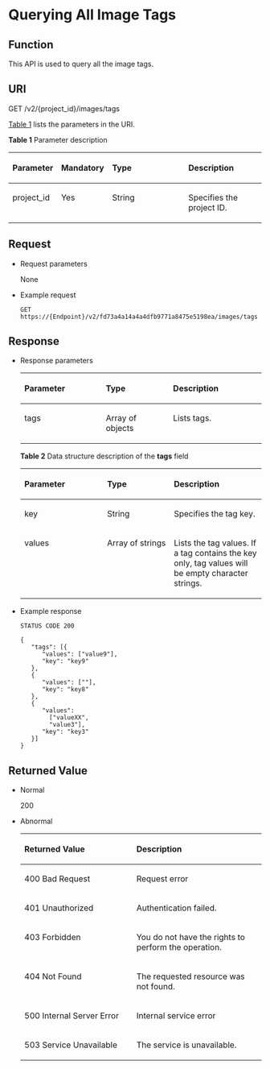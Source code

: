 # Querying All Image Tags<a name="EN-US_TOPIC_0102682866"></a>

## Function<a name="section9844937183829"></a>

This API is used to query all the image tags.

## URI<a name="section35296793183829"></a>

GET /v2/\{project\_id\}/images/tags

[Table 1](#table49437288183829)  lists the parameters in the URI.

**Table  1**  Parameter description

<a name="table49437288183829"></a>
<table><thead align="left"><tr id="row8590979183829"><th class="cellrowborder" valign="top" width="18.55814418558144%" id="mcps1.2.5.1.1"><p id="p24780738183829"><a name="p24780738183829"></a><a name="p24780738183829"></a>Parameter</p>
</th>
<th class="cellrowborder" valign="top" width="19.58804119588041%" id="mcps1.2.5.1.2"><p id="p61082794183829"><a name="p61082794183829"></a><a name="p61082794183829"></a>Mandatory</p>
</th>
<th class="cellrowborder" valign="top" width="30.926907309269076%" id="mcps1.2.5.1.3"><p id="p48759266183829"><a name="p48759266183829"></a><a name="p48759266183829"></a>Type</p>
</th>
<th class="cellrowborder" valign="top" width="30.926907309269076%" id="mcps1.2.5.1.4"><p id="p57186450183829"><a name="p57186450183829"></a><a name="p57186450183829"></a>Description</p>
</th>
</tr>
</thead>
<tbody><tr id="row1590883183829"><td class="cellrowborder" valign="top" width="18.55814418558144%" headers="mcps1.2.5.1.1 "><p id="p61752700183829"><a name="p61752700183829"></a><a name="p61752700183829"></a>project_id</p>
</td>
<td class="cellrowborder" valign="top" width="19.58804119588041%" headers="mcps1.2.5.1.2 "><p id="p35912838183829"><a name="p35912838183829"></a><a name="p35912838183829"></a>Yes</p>
</td>
<td class="cellrowborder" valign="top" width="30.926907309269076%" headers="mcps1.2.5.1.3 "><p id="p23258793183829"><a name="p23258793183829"></a><a name="p23258793183829"></a>String</p>
</td>
<td class="cellrowborder" valign="top" width="30.926907309269076%" headers="mcps1.2.5.1.4 "><p id="p4914060183829"><a name="p4914060183829"></a><a name="p4914060183829"></a>Specifies the project ID.</p>
</td>
</tr>
</tbody>
</table>

## Request<a name="section44226541183829"></a>

-   Request parameters

    None

-   Example request

    ```
    GET https://{Endpoint}/v2/fd73a4a14a4a4dfb9771a8475e5198ea/images/tags
    ```


## Response<a name="section58718287183829"></a>

-   Response parameters

    <a name="table45802274183829"></a>
    <table><thead align="left"><tr id="row14285173183829"><th class="cellrowborder" valign="top" width="33.78337833783378%" id="mcps1.1.4.1.1"><p id="p16248356183829"><a name="p16248356183829"></a><a name="p16248356183829"></a>Parameter</p>
    </th>
    <th class="cellrowborder" valign="top" width="27.872787278727873%" id="mcps1.1.4.1.2"><p id="p36592925183829"><a name="p36592925183829"></a><a name="p36592925183829"></a>Type</p>
    </th>
    <th class="cellrowborder" valign="top" width="38.34383438343835%" id="mcps1.1.4.1.3"><p id="p11236918183829"><a name="p11236918183829"></a><a name="p11236918183829"></a>Description</p>
    </th>
    </tr>
    </thead>
    <tbody><tr id="row37775127183829"><td class="cellrowborder" valign="top" width="33.78337833783378%" headers="mcps1.1.4.1.1 "><p id="p39886441183829"><a name="p39886441183829"></a><a name="p39886441183829"></a>tags</p>
    </td>
    <td class="cellrowborder" valign="top" width="27.872787278727873%" headers="mcps1.1.4.1.2 "><p id="p37480830183829"><a name="p37480830183829"></a><a name="p37480830183829"></a>Array of objects</p>
    </td>
    <td class="cellrowborder" valign="top" width="38.34383438343835%" headers="mcps1.1.4.1.3 "><p id="p16048402183829"><a name="p16048402183829"></a><a name="p16048402183829"></a>Lists tags.</p>
    </td>
    </tr>
    </tbody>
    </table>

    **Table  2**  Data structure description of the  **tags**  field

    <a name="table24852149183829"></a>
    <table><thead align="left"><tr id="row17696442183829"><th class="cellrowborder" valign="top" width="34.31%" id="mcps1.2.4.1.1"><p id="p24125663183829"><a name="p24125663183829"></a><a name="p24125663183829"></a>Parameter</p>
    </th>
    <th class="cellrowborder" valign="top" width="27.68%" id="mcps1.2.4.1.2"><p id="p45775079183829"><a name="p45775079183829"></a><a name="p45775079183829"></a>Type</p>
    </th>
    <th class="cellrowborder" valign="top" width="38.01%" id="mcps1.2.4.1.3"><p id="p16793881183829"><a name="p16793881183829"></a><a name="p16793881183829"></a>Description</p>
    </th>
    </tr>
    </thead>
    <tbody><tr id="row18127136183829"><td class="cellrowborder" valign="top" width="34.31%" headers="mcps1.2.4.1.1 "><p id="p59011940183829"><a name="p59011940183829"></a><a name="p59011940183829"></a>key</p>
    </td>
    <td class="cellrowborder" valign="top" width="27.68%" headers="mcps1.2.4.1.2 "><p id="p26305217183829"><a name="p26305217183829"></a><a name="p26305217183829"></a>String</p>
    </td>
    <td class="cellrowborder" valign="top" width="38.01%" headers="mcps1.2.4.1.3 "><p id="p50347818183829"><a name="p50347818183829"></a><a name="p50347818183829"></a>Specifies the tag key.</p>
    </td>
    </tr>
    <tr id="row50477182183829"><td class="cellrowborder" valign="top" width="34.31%" headers="mcps1.2.4.1.1 "><p id="p62119921183829"><a name="p62119921183829"></a><a name="p62119921183829"></a>values</p>
    </td>
    <td class="cellrowborder" valign="top" width="27.68%" headers="mcps1.2.4.1.2 "><p id="p547751991834"><a name="p547751991834"></a><a name="p547751991834"></a>Array of strings</p>
    </td>
    <td class="cellrowborder" valign="top" width="38.01%" headers="mcps1.2.4.1.3 "><p id="p8217820183829"><a name="p8217820183829"></a><a name="p8217820183829"></a>Lists the tag values. If a tag contains the key only, tag values will be empty character strings.</p>
    </td>
    </tr>
    </tbody>
    </table>


-   Example response

    ```
    STATUS CODE 200
    ```

    ```
    {
       "tags": [{
          "values": ["value9"],
          "key": "key9"
       },
       {
          "values": [""],
          "key": "key8"
       },
       {
          "values": 
            ["valueXX",
            "value3"],
          "key": "key3"
       }]
    }
    ```


## Returned Value<a name="section18102511183829"></a>

-   Normal

    200

-   Abnormal

    <a name="table25832287183829"></a>
    <table><thead align="left"><tr id="row53367465183829"><th class="cellrowborder" valign="top" width="46.46%" id="mcps1.1.3.1.1"><p id="p27797426183829"><a name="p27797426183829"></a><a name="p27797426183829"></a>Returned Value</p>
    </th>
    <th class="cellrowborder" valign="top" width="53.54%" id="mcps1.1.3.1.2"><p id="p36999003183829"><a name="p36999003183829"></a><a name="p36999003183829"></a>Description</p>
    </th>
    </tr>
    </thead>
    <tbody><tr id="row44129228183829"><td class="cellrowborder" valign="top" width="46.46%" headers="mcps1.1.3.1.1 "><p id="p17697710183829"><a name="p17697710183829"></a><a name="p17697710183829"></a>400 Bad Request</p>
    </td>
    <td class="cellrowborder" valign="top" width="53.54%" headers="mcps1.1.3.1.2 "><p id="p24228392183829"><a name="p24228392183829"></a><a name="p24228392183829"></a>Request error</p>
    </td>
    </tr>
    <tr id="row16728942183829"><td class="cellrowborder" valign="top" width="46.46%" headers="mcps1.1.3.1.1 "><p id="p12867072183829"><a name="p12867072183829"></a><a name="p12867072183829"></a>401 Unauthorized</p>
    </td>
    <td class="cellrowborder" valign="top" width="53.54%" headers="mcps1.1.3.1.2 "><p id="p35599935183829"><a name="p35599935183829"></a><a name="p35599935183829"></a>Authentication failed.</p>
    </td>
    </tr>
    <tr id="row51963962183829"><td class="cellrowborder" valign="top" width="46.46%" headers="mcps1.1.3.1.1 "><p id="p48331431183829"><a name="p48331431183829"></a><a name="p48331431183829"></a>403 Forbidden</p>
    </td>
    <td class="cellrowborder" valign="top" width="53.54%" headers="mcps1.1.3.1.2 "><p id="p22531828183829"><a name="p22531828183829"></a><a name="p22531828183829"></a>You do not have the rights to perform the operation.</p>
    </td>
    </tr>
    <tr id="row1459862183829"><td class="cellrowborder" valign="top" width="46.46%" headers="mcps1.1.3.1.1 "><p id="p51139991183829"><a name="p51139991183829"></a><a name="p51139991183829"></a>404 Not Found</p>
    </td>
    <td class="cellrowborder" valign="top" width="53.54%" headers="mcps1.1.3.1.2 "><p id="p48698572183829"><a name="p48698572183829"></a><a name="p48698572183829"></a>The requested resource was not found.</p>
    </td>
    </tr>
    <tr id="row35633965183829"><td class="cellrowborder" valign="top" width="46.46%" headers="mcps1.1.3.1.1 "><p id="p670092183829"><a name="p670092183829"></a><a name="p670092183829"></a>500 Internal Server Error</p>
    </td>
    <td class="cellrowborder" valign="top" width="53.54%" headers="mcps1.1.3.1.2 "><p id="p54277524183829"><a name="p54277524183829"></a><a name="p54277524183829"></a>Internal service error</p>
    </td>
    </tr>
    <tr id="row18735670183829"><td class="cellrowborder" valign="top" width="46.46%" headers="mcps1.1.3.1.1 "><p id="p41194317183829"><a name="p41194317183829"></a><a name="p41194317183829"></a>503 Service Unavailable</p>
    </td>
    <td class="cellrowborder" valign="top" width="53.54%" headers="mcps1.1.3.1.2 "><p id="p48405409183829"><a name="p48405409183829"></a><a name="p48405409183829"></a>The service is unavailable.</p>
    </td>
    </tr>
    </tbody>
    </table>


